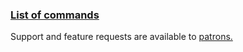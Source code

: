 ### [List of commands](src/main/resources/plugin.yml)

Support and feature requests are available to [patrons.](http://r.robomwm.com/patreon)
